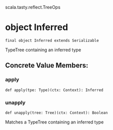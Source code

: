 scala.tasty.reflect.TreeOps
# object Inferred

<pre><code class="language-scala" >final object Inferred extends Serializable</pre></code>
TypeTree containing an inferred type

## Concrete Value Members:
### apply
<pre><code class="language-scala" >def apply(tpe: Type)(ctx: Context): Inferred</pre></code>

### unapply
<pre><code class="language-scala" >def unapply(tree: Tree)(ctx: Context): Boolean</pre></code>
Matches a TypeTree containing an inferred type


